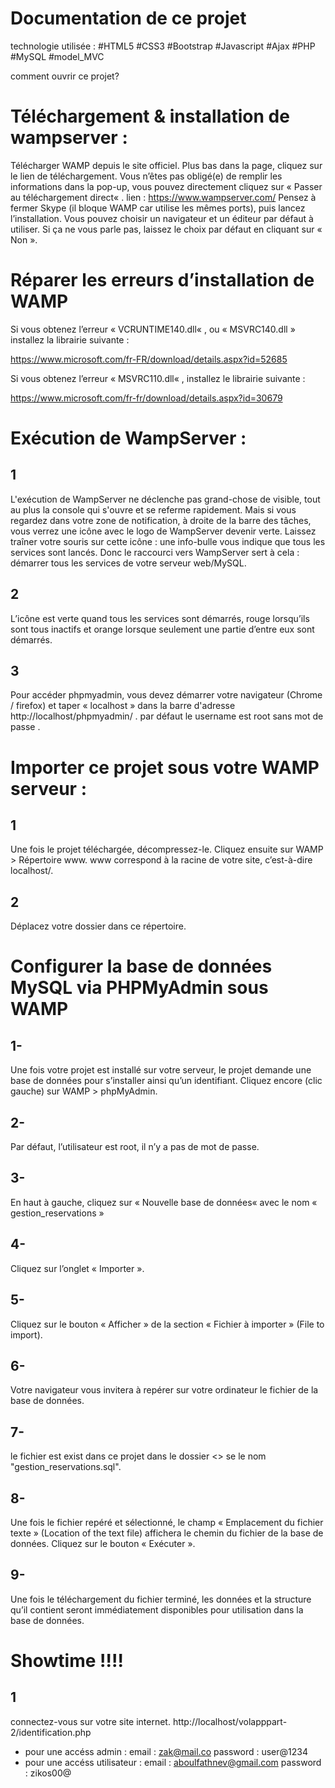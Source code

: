 # Documentation de ce projet
technologie utilisée : #HTML5 #CSS3 #Bootstrap #Javascript #Ajax #PHP #MySQL #model_MVC

comment ouvrir ce projet? 

# Téléchargement & installation de wampserver :

Télécharger WAMP depuis le site officiel. Plus bas dans la page, cliquez sur le lien de téléchargement. Vous n’êtes pas obligé(e) de remplir les informations dans la pop-up, vous pouvez directement cliquez sur « Passer au téléchargement direct« .
lien : https://www.wampserver.com/
Pensez à fermer Skype (il bloque WAMP car utilise les mêmes ports), puis lancez l’installation. Vous pouvez choisir un navigateur et un éditeur par défaut à utiliser. Si ça ne vous parle pas, laissez le choix par défaut en cliquant sur « Non ».
# Réparer les erreurs d’installation de WAMP
Si vous obtenez l’erreur « VCRUNTIME140.dll« ,  ou « MSVRC140.dll » installez la librairie suivante :

https://www.microsoft.com/fr-FR/download/details.aspx?id=52685

Si vous obtenez l’erreur « MSVRC110.dll« , installez le librairie suivante :

https://www.microsoft.com/fr-fr/download/details.aspx?id=30679

# Exécution de WampServer :
## 1
L'exécution de WampServer ne déclenche pas grand-chose de visible, tout au plus la console qui s'ouvre et se referme rapidement. Mais si vous regardez dans votre zone de notification, à droite de la barre des tâches, vous verrez une icône avec le logo de WampServer devenir verte. Laissez traîner votre souris sur cette icône : une info-bulle vous indique que tous les services sont lancés.
Donc le raccourci vers WampServer sert à cela : démarrer tous les services de votre serveur web/MySQL.
## 2
L’icône est verte quand tous les services sont démarrés, rouge lorsqu’ils sont tous inactifs et orange lorsque seulement une partie d’entre eux sont démarrés.
## 3
Pour accéder phpmyadmin, vous devez démarrer votre navigateur (Chrome / firefox) et taper « localhost » dans la barre d'adresse http://localhost/phpmyadmin/ .
par défaut le  username est root sans mot de passe .
# Importer ce projet sous votre WAMP serveur : 
## 1
Une fois le projet téléchargée, décompressez-le. Cliquez ensuite sur WAMP > Répertoire www.
www correspond à la racine de votre site, c’est-à-dire localhost/.
## 2
Déplacez votre dossier dans ce répertoire.
# Configurer la base de données MySQL via PHPMyAdmin sous WAMP
## 1-
Une fois votre projet est installé sur votre serveur, le projet demande une base de données pour s’installer ainsi qu’un identifiant.
Cliquez encore (clic gauche) sur WAMP > phpMyAdmin.
## 2-
Par défaut, l’utilisateur est root, il n’y a pas de mot de passe.
## 3-
En haut à gauche, cliquez sur « Nouvelle base de données« avec le nom « gestion_reservations »
## 4-
Cliquez sur l’onglet « Importer ».
## 5-
Cliquez sur le bouton « Afficher » de la section « Fichier à importer » (File to import).
## 6-
Votre navigateur vous invitera à repérer sur votre ordinateur le fichier de la base de données.
## 7-
le fichier est exist dans ce projet dans le dossier <<DataBase>> se le nom "gestion_reservations.sql".
## 8-
Une fois le fichier repéré et sélectionné, le champ « Emplacement du fichier texte » (Location of the text file) affichera le chemin  du fichier de la base de données. Cliquez sur le bouton « Exécuter ».
## 9-
  Une fois le téléchargement du fichier terminé, les données et la structure qu’il contient seront immédiatement disponibles pour  utilisation dans la base de données.

# Showtime !!!!
## 1
connectez-vous sur votre site internet.
http://localhost/volapppart-2/identification.php
* pour une accéss admin : 
email    : zak@mail.co
password : user@1234
* pour une accéss utilisateur :
email    : aboulfathnev@gmail.com
password : zikos00@



